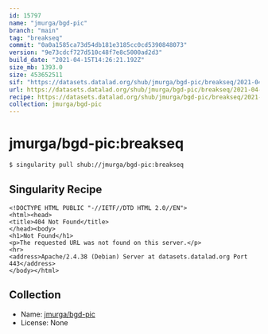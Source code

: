 ```yaml
---
id: 15797
name: "jmurga/bgd-pic"
branch: "main"
tag: "breakseq"
commit: "0a0a1585ca73d54db181e3185cc0cd5390848073"
version: "9e73cdcf727d510c48f7e8c5000ad2d3"
build_date: "2021-04-15T14:26:21.192Z"
size_mb: 1393.0
size: 453652511
sif: "https://datasets.datalad.org/shub/jmurga/bgd-pic/breakseq/2021-04-15-0a0a1585-9e73cdcf/9e73cdcf727d510c48f7e8c5000ad2d3.sif"
url: https://datasets.datalad.org/shub/jmurga/bgd-pic/breakseq/2021-04-15-0a0a1585-9e73cdcf/
recipe: https://datasets.datalad.org/shub/jmurga/bgd-pic/breakseq/2021-04-15-0a0a1585-9e73cdcf/Singularity
collection: jmurga/bgd-pic
---
```


# jmurga/bgd-pic:breakseq

```bash
$ singularity pull shub://jmurga/bgd-pic:breakseq
```

## Singularity Recipe

```singularity
<!DOCTYPE HTML PUBLIC "-//IETF//DTD HTML 2.0//EN">
<html><head>
<title>404 Not Found</title>
</head><body>
<h1>Not Found</h1>
<p>The requested URL was not found on this server.</p>
<hr>
<address>Apache/2.4.38 (Debian) Server at datasets.datalad.org Port 443</address>
</body></html>
```

## Collection

 - Name: [jmurga/bgd-pic](https://github.com/jmurga/bgd-pic)
 - License: None

